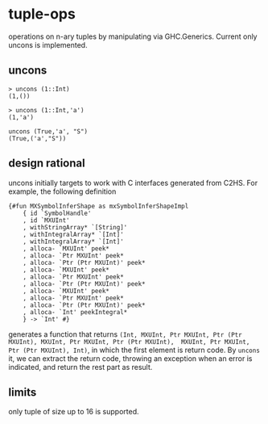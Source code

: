 # tuple-ops
operations on n-ary tuples by manipulating via GHC.Generics. Current only uncons is implemented.

## uncons
```
> uncons (1::Int)
(1,())
```

```
> uncons (1::Int,'a')
(1,'a')
```

```
uncons (True,'a', "S")
(True,('a',"S"))
```

## design rational
uncons initially targets to work with C interfaces generated from C2HS. For example, the following definition  

```
{#fun MXSymbolInferShape as mxSymbolInferShapeImpl
    { id `SymbolHandle'
    , id `MXUInt'
    , withStringArray* `[String]'
    , withIntegralArray* `[Int]'
    , withIntegralArray* `[Int]'
    , alloca- `MXUInt' peek*
    , alloca- `Ptr MXUInt' peek*
    , alloca- `Ptr (Ptr MXUInt)' peek*
    , alloca- `MXUInt' peek*
    , alloca- `Ptr MXUInt' peek*
    , alloca- `Ptr (Ptr MXUInt)' peek*
    , alloca- `MXUInt' peek*
    , alloca- `Ptr MXUInt' peek*
    , alloca- `Ptr (Ptr MXUInt)' peek*
    , alloca- `Int' peekIntegral*
    } -> `Int' #}
```

generates a function that returns `(Int, MXUInt, Ptr MXUInt, Ptr (Ptr MXUInt), MXUInt, Ptr MXUInt, Ptr (Ptr MXUInt), 
MXUInt, Ptr MXUInt, Ptr (Ptr MXUInt), Int)`, in which the first element is return code. By `uncons` it, we can extract the
return code, throwing an exception when an error is indicated, and return the rest part as result.

## limits
only tuple of size up to 16 is supported.

